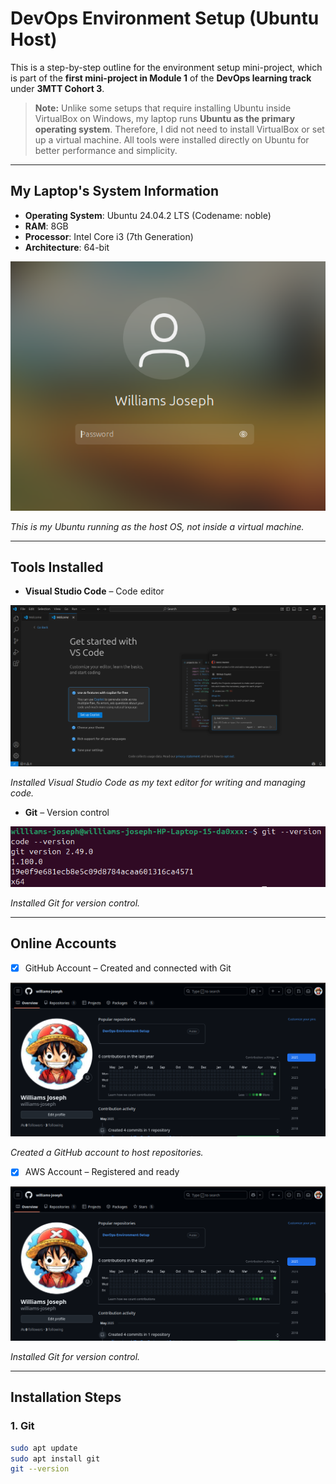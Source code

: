 # DevOps Environment Setup (Ubuntu Host)

This is a step-by-step outline for the environment setup mini-project, which is part of the **first mini-project in Module 1** of the **DevOps learning track** under **3MTT Cohort 3**.


> **Note:** Unlike some setups that require installing Ubuntu inside VirtualBox on Windows, my laptop runs **Ubuntu as the primary operating system**. Therefore, I did not need to install VirtualBox or set up a virtual machine. All tools were installed directly on Ubuntu for better performance and simplicity.

---

## My Laptop's System Information 

- **Operating System**: Ubuntu 24.04.2 LTS (Codename: noble)  
- **RAM**: 8GB  
- **Processor**: Intel Core i3 (7th Generation)  
- **Architecture**: 64-bit  


![Ubuntu Login Screen](screenshots/ubuntu_profile.png)

*This is my Ubuntu running as the host OS, not inside a virtual machine.*

---

## Tools Installed

- **Visual Studio Code** – Code editor

![Visual Studio Code Installed](screenshots/vs-code_screenshot.png)


*Installed Visual Studio Code as my text editor for writing and managing code.*



- **Git** – Version control

![Git Installed](screenshots/git.png)


*Installed Git for version control.*

---

## Online Accounts

- [x] GitHub Account – Created and connected with Git

![GitHub Account Created](screenshots/github_account.png)


*Created a GitHub account to host repositories.*
  
- [x] AWS Account – Registered and ready


![GitHub Account Created](screenshots/github_account.png)


*Installed Git for version control.*

---

## Installation Steps

### 1. Git
```bash
sudo apt update  
sudo apt install git  
git --version
